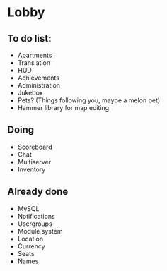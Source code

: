 # Lobby

## To do list:
- Apartments
- Translation
- HUD
- Achievements
- Administration
- Jukebox
- Pets? (Things following you, maybe a melon pet)
- Hammer library for map editing

## Doing
- Scoreboard
- Chat
- Multiserver
- Inventory

## Already done
- MySQL
- Notifications
- Usergroups
- Module system
- Location
- Currency
- Seats
- Names
